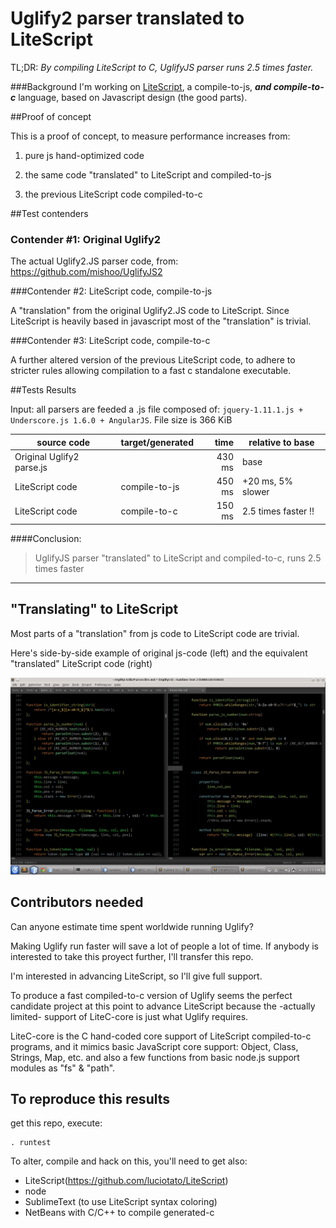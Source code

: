 Uglify2 parser translated to LiteScript 
==========

TL;DR: *By compiling LiteScript to C, UglifyJS parser runs 2.5 times faster.*

###Background
I'm working on [LiteScript](https://github.com/luciotato/LiteScript), 
a compile-to-js, ***and compile-to-c*** language, based on Javascript design (the good parts). 

##Proof of concept

This is a proof of concept, to measure performance increases
from:

1) pure js hand-optimized code 

2) the same code "translated" to LiteScript and compiled-to-js 

3) the previous LiteScript code compiled-to-c 

##Test contenders

### Contender #1: Original Uglify2

The actual Uglify2.JS parser code, from: https://github.com/mishoo/UglifyJS2

###Contender #2: LiteScript code, compile-to-js

A "translation" from the original Uglify2.JS code to LiteScript. 
Since LiteScript is heavily based in javascript
most of the "translation" is trivial.

###Contender #3: LiteScript code, compile-to-c

A further altered version of the previous LiteScript code, 
to adhere to stricter rules allowing compilation 
to a fast c standalone executable.

##Tests Results

Input: all parsers are feeded a .js file composed of: `jquery-1.11.1.js + Underscore.js 1.6.0 + AngularJS`. File size is 366 KiB

source code               | target/generated      | time   | relative to base
------------------        | --------------------- | ------:| -----------------
Original Uglify2 parse.js |                       | 430 ms | base
LiteScript code           | compile-to-js         | 450 ms | +20 ms, 5% slower
LiteScript code           | compile-to-c          | 150 ms | 2.5 times faster !!

####Conclusion: 
>UglifyJS parser "translated" to LiteScript and compiled-to-c, runs 2.5 times faster

-------------------

## "Translating" to LiteScript

Most parts of a "translation" from js code to LiteScript code are trivial.

Here's side-by-side example of original js-code (left) and the equivalent "translated" LiteScript code (right)

![Screenshot](/screenshot/snapshot1.png?raw=true "left: original js, right: translated ls")

## Contributors needed

Can anyone estimate time spent worldwide running Uglify? 

Making Uglify run faster will save a lot of people a lot of time.
If anybody is interested to take this proyect further, I'll transfer this repo.

I'm interested in advancing LiteScript, so I'll give full support.

To produce a fast compiled-to-c version of Uglify seems the perfect candidate 
project at this point to advance LiteScript because the -actually limited-
support of LiteC-core is just what Uglify requires.

LiteC-core is the C hand-coded core support of LiteScript compiled-to-c programs,
and it mimics basic JavaScript core support: Object, Class, Strings, Map, etc.
and also a few functions from basic node.js support modules as "fs" & "path".

## To reproduce this results

get this repo, execute:

    . runtest

To alter, compile and hack on this, you'll need to get also: 
- LiteScript(https://github.com/luciotato/LiteScript)
- node
- SublimeText (to use LiteScript syntax coloring)
- NetBeans with C/C++ to compile generated-c
